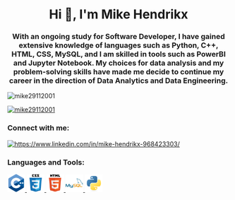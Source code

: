 <h1 align="center">Hi 👋, I'm Mike Hendrikx</h1>
<h3 align="center">With an ongoing study for Software Developer, I have gained extensive knowledge of languages such as Python, C++, HTML, CSS, MySQL, and I am skilled in tools such as PowerBI and Jupyter Notebook. My choices for data analysis and my problem-solving skills have made me decide to continue my career in the direction of Data Analytics and Data Engineering.</h3>

<p align="left"> <img src="https://komarev.com/ghpvc/?username=mike29112001&label=Profile%20views&color=0e75b6&style=flat" alt="mike29112001" /> </p>

<p align="left"> <a href="https://github.com/ryo-ma/github-profile-trophy"><img src="https://github-profile-trophy.vercel.app/?username=mike29112001" alt="mike29112001" /></a> </p>

<h3 align="left">Connect with me:</h3>
<p align="left">
<a href="https://www.linkedin.com/in/mike-hendrikx-968423303/" target="blank"><img align="center" src="https://raw.githubusercontent.com/rahuldkjain/github-profile-readme-generator/master/src/images/icons/Social/linked-in-alt.svg" alt="https://www.linkedin.com/in/mike-hendrikx-968423303/" height="30" width="40" /></a>
</p>

<h3 align="left">Languages and Tools:</h3>
<p align="left"> <a href="https://www.w3schools.com/cpp/" target="_blank" rel="noreferrer"> <img src="https://raw.githubusercontent.com/devicons/devicon/master/icons/cplusplus/cplusplus-original.svg" alt="cplusplus" width="40" height="40"/> </a> <a href="https://www.w3schools.com/css/" target="_blank" rel="noreferrer"> <img src="https://raw.githubusercontent.com/devicons/devicon/master/icons/css3/css3-original-wordmark.svg" alt="css3" width="40" height="40"/> </a> <a href="https://www.w3.org/html/" target="_blank" rel="noreferrer"> <img src="https://raw.githubusercontent.com/devicons/devicon/master/icons/html5/html5-original-wordmark.svg" alt="html5" width="40" height="40"/> </a> <a href="https://www.mysql.com/" target="_blank" rel="noreferrer"> <img src="https://raw.githubusercontent.com/devicons/devicon/master/icons/mysql/mysql-original-wordmark.svg" alt="mysql" width="40" height="40"/> </a> <a href="https://www.python.org" target="_blank" rel="noreferrer"> <img src="https://raw.githubusercontent.com/devicons/devicon/master/icons/python/python-original.svg" alt="python" width="40" height="40"/> </a> </p>

